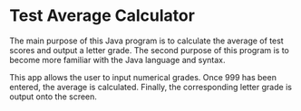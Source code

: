 # Test Average Calculator

The main purpose of this Java program is to calculate the average of test scores and output a letter grade. The second purpose of this program is to become more familiar with the Java language and syntax.

This app allows the user to input numerical grades. Once 999 has been entered, the average is calculated. Finally, the corresponding letter grade is output onto the screen. 

